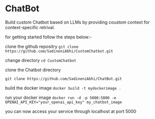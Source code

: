 # ChatBot

Build custom Chatbot based on LLMs by providing coustom context for context-specific retrival.

for getting started follow the steps below:-

clone the github repositry 
```git clone https://github.com/SadineniAbhi/CustomChatbot.git```

change directory 
`cd CustomChatbot`

clone the Chatbot directory

`git clone https://github.com/SadineniAbhi/ChatBot.git`

build the docker image 
`docker build -t mydockerimage .`

run your docker image 
`docker run -d -p 5000:5000 -e OPENAI_API_KEY="your_openai_api_key" my_chatbot_image`

you can now access your service through localhost at port 5000




